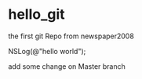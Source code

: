 # hello_git
the first git Repo from newspaper2008

NSLog(@"hello world");

add some change on Master branch
